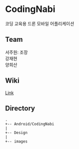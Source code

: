 # CodingNabi
코딩 교육용 드론 모바일 어플리케이션

## Team
서주원: 조장 <br>
강재현 <br>
양희산 <br>

## Wiki
[Link](https://github.com/BearHunter49/CodingNabi/wiki)
<br>

## Directory
```
.
+-- Android/CodingNabi
|
+-- Design
|
+-- images
```
